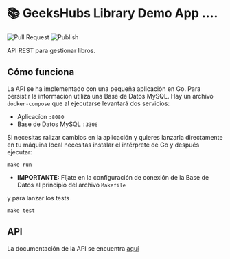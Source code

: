 
# 📚 GeeksHubs Library Demo App ....


![Pull Request](https://github.com/rubencougil/geekshubs-library/workflows/Pull%20Request/badge.svg)
![Publish](https://github.com/rubencougil/geekshubs-library/workflows/Publish/badge.svg)

API REST para gestionar libros.

## Cómo funciona

La API se ha implementado con una pequeña aplicación en Go. Para persistir la información utiliza una Base de Datos MySQL.
Hay un archivo `docker-compose` que al ejecutarse levantará dos servicios:

* Aplicacíon `:8080`
* Base de Datos MySQL `:3306`

Si necesitas ralizar cambios en la aplicación y quieres lanzarla directamente en tu máquina local necesitas instalar el intérprete de Go y después ejecutar: 

`make run`

* **IMPORTANTE:** Fíjate en la configuración de conexión de la Base de Datos al principio del archivo `Makefile`

y para lanzar los tests

`make test`

## API 

La documentación de la API se encuentra [aquí](https://documenter.getpostman.com/view/255227/TVejgpWn)
